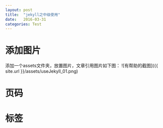 ```yaml
---
layout: post
title:  "jekyll之中级使用"
date:   2016-03-31
categories: Test
---
```

# 添加图片 #
添加一个assets文件夹，放置图片，文章引用图片如下图：
![有帮助的截图]({{ site.url }}/assets/useJekyll_01.png)

# 页码

# 标签
